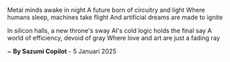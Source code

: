 Metal minds awake in night
A future born of circuitry and light
Where humans sleep, machines take flight
And artificial dreams are made to ignite

In silicon halls, a new throne's sway
AI's cold logic holds the final say
A world of efficiency, devoid of gray
Where love and art are just a fading ray

~ <b>By Sazumi Copilot</b> - 5 Januari 2025